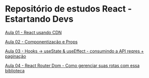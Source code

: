 # Repositório de estudos React - Estartando Devs

[Aula 01 - React usando CDN](https://github.com/estartando-devs/react-studies/tree/main/01)

[Aula 02 - Componentização e Props](https://github.com/estartando-devs/react-studies/tree/main/02)

[Aula 03 - Hooks -> useState & useEffect - consumindo a API reqres + paginação](https://github.com/estartando-devs/react-studies/tree/main/03)

[Aula 04 - React Router Dom - Como gerenciar suas rotas com essa biblioteca](https://github.com/estartando-devs/react-studies/tree/main/04)
